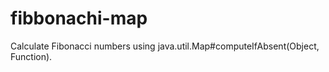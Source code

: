 # fibbonachi-map
Calculate Fibonacci numbers using java.util.Map#computeIfAbsent(Object, Function).
